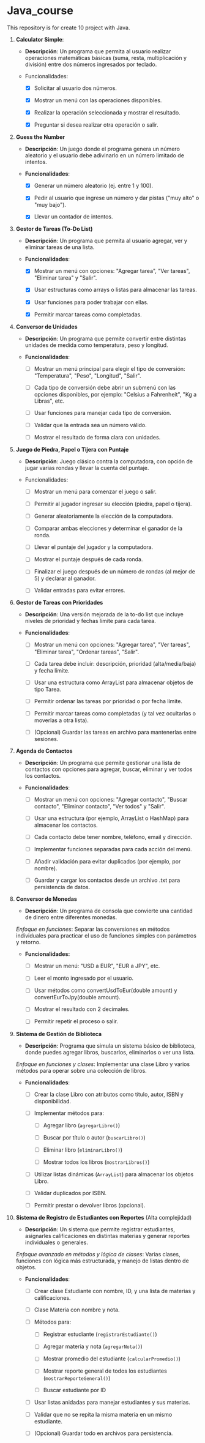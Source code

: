 # Java_course
This repository is for create 10 project with Java. 

1. __Calculator Simple__: 

    - __Descripción__: Un programa que permita al usuario realizar operaciones matemáticas básicas (suma, resta, multiplicación y división) entre dos números ingresados por teclado.

    - Funcionalidades:
        - [x] Solicitar al usuario dos números.

        - [x] Mostrar un menú con las operaciones disponibles.

        - [x] Realizar la operación seleccionada y mostrar el resultado.

        - [x] Preguntar si desea realizar otra operación o salir.


2. __Guess the Number__

    - __Descripción__: Un juego donde el programa genera un número aleatorio y el usuario debe adivinarlo en un número limitado de intentos.

    - __Funcionalidades__:

        - [x] Generar un número aleatorio (ej. entre 1 y 100).

        - [x] Pedir al usuario que ingrese un número y dar pistas ("muy alto" o "muy bajo").

        - [x] Llevar un contador de intentos.


3. __Gestor de Tareas (To-Do List)__

    - __Descripción__: Un programa que permita al usuario agregar, ver y eliminar tareas de una lista.

    - __Funcionalidades__:

        - [x] Mostrar un menú con opciones: "Agregar tarea", "Ver tareas", "Eliminar tarea" y "Salir".

        - [x] Usar estructuras como arrays o listas para almacenar las tareas.
        
        - [x] Usar funciones para poder trabajar con ellas. 

        - [x] Permitir marcar tareas como completadas.


 4. __Conversor de Unidades__

    - __Descripción__: Un programa que permite convertir entre distintas unidades de medida como temperatura, peso y longitud.

    - __Funcionalidades__:

        - [ ] Mostrar un menú principal para elegir el tipo de conversión: "Temperatura", "Peso", "Longitud", "Salir".

        - [ ] Cada tipo de conversión debe abrir un submenú con las opciones disponibles, por ejemplo: "Celsius a Fahrenheit", "Kg a Libras", etc.

        - [ ] Usar funciones para manejar cada tipo de conversión.

        - [ ] Validar que la entrada sea un número válido.

        - [ ] Mostrar el resultado de forma clara con unidades.

5. __Juego de Piedra, Papel o Tijera con Puntaje__

    - __Descripción__: Juego clásico contra la computadora, con opción de jugar varias rondas y llevar la cuenta del puntaje.

    - Funcionalidades:

        - [ ] Mostrar un menú para comenzar el juego o salir.

        - [ ] Permitir al jugador ingresar su elección (piedra, papel o tijera).

        - [ ] Generar aleatoriamente la elección de la computadora.

        - [ ] Comparar ambas elecciones y determinar el ganador de la ronda.

        - [ ] Llevar el puntaje del jugador y la computadora.

        - [ ] Mostrar el puntaje después de cada ronda.

        - [ ] Finalizar el juego después de un número de rondas (al mejor de 5) y declarar al ganador.

        - [ ] Validar entradas para evitar errores.


6. __Gestor de Tareas con Prioridades__

    - __Descripción__: Una versión mejorada de la to-do list que incluye niveles de prioridad y fechas límite para cada tarea.

    - __Funcionalidades__:

        - [ ] Mostrar un menú con opciones: "Agregar tarea", "Ver tareas", "Eliminar tarea", "Ordenar tareas", "Salir".

        - [ ] Cada tarea debe incluir: descripción, prioridad (alta/media/baja) y fecha límite.

        - [ ] Usar una estructura como ArrayList para almacenar objetos de tipo Tarea.

        - [ ] Permitir ordenar las tareas por prioridad o por fecha límite.

        - [ ] Permitir marcar tareas como completadas (y tal vez ocultarlas o moverlas a otra lista).

        - [ ] (Opcional) Guardar las tareas en archivo para mantenerlas entre sesiones.

7. __Agenda de Contactos__

    - __Descripción__: Un programa que permite gestionar una lista de contactos con opciones para agregar, buscar, eliminar y ver todos los contactos.

    - __Funcionalidades__:

        - [ ] Mostrar un menú con opciones: "Agregar contacto", "Buscar contacto", "Eliminar contacto", "Ver todos" y "Salir".

        - [ ] Usar una estructura (por ejemplo, ArrayList o HashMap) para almacenar los contactos.

        - [ ] Cada contacto debe tener nombre, teléfono, email y dirección.

        - [ ] Implementar funciones separadas para cada acción del menú.

        - [ ] Añadir validación para evitar duplicados (por ejemplo, por nombre).

        - [ ] Guardar y cargar los contactos desde un archivo .txt para persistencia de datos.


8. __Conversor de Monedas__

    - __Descripción__: Un programa de consola que convierte una cantidad de dinero entre diferentes monedas. 
    
    _Enfoque en funciones_: Separar las conversiones en métodos individuales para practicar el uso de funciones simples con parámetros y retorno.

    - __Funcionalidades:__

        - [ ] Mostrar un menú: "USD a EUR", "EUR a JPY", etc.

        - [ ] Leer el monto ingresado por el usuario.

        - [ ] Usar métodos como convertUsdToEur(double amount) y convertEurToJpy(double amount).

        - [ ] Mostrar el resultado con 2 decimales.

        - [ ] Permitir repetir el proceso o salir.

9. __Sistema de Gestión de Biblioteca__ 

    - __Descripción__: Programa que simula un sistema básico de biblioteca, donde puedes agregar libros, buscarlos, eliminarlos o ver una lista.

    _Enfoque en funciones y clases_: Implementar una clase Libro y varios métodos para operar sobre una colección de libros.

    - __Funcionalidades__:

        - [ ] Crear la clase Libro con atributos como título, autor, ISBN y disponibilidad.

        - [ ] Implementar métodos para:

            - [ ] Agregar libro (`agregarLibro()`)

            - [ ] Buscar por título o autor (`buscarLibro()`)

            - [ ] Eliminar libro (`eliminarLibro()`)

            - [ ] Mostrar todos los libros (`mostrarLibros()`)

        - [ ] Utilizar listas dinámicas (`ArrayList`) para almacenar los objetos Libro.

        - [ ] Validar duplicados por ISBN.

        - [ ] Permitir prestar o devolver libros (opcional).


10. __Sistema de Registro de Estudiantes con Reportes__ (Alta complejidad)

    - __Descripción__: Un sistema que permite registrar estudiantes, asignarles calificaciones en distintas materias y generar reportes individuales o generales.

    _Enfoque avanzado en métodos y lógica de clases_: Varias clases, funciones con lógica más estructurada, y manejo de listas dentro de objetos.

    - __Funcionalidades__:

        - [ ] Crear clase Estudiante con nombre, ID, y una lista de materias y calificaciones.

        - [ ] Clase Materia con nombre y nota.

        - [ ] Métodos para:

            - [ ] Registrar estudiante (`registrarEstudiante()`)

            - [ ] Agregar materia y nota (`agregarNota()`)

            - [ ] Mostrar promedio del estudiante (`calcularPromedio()`)

            - [ ] Mostrar reporte general de todos los estudiantes (`mostrarReporteGeneral()`)

            - [ ] Buscar estudiante por ID

        - [ ] Usar listas anidadas para manejar estudiantes y sus materias.

        - [ ] Validar que no se repita la misma materia en un mismo estudiante.

        - [ ] (Opcional) Guardar todo en archivos para persistencia.
